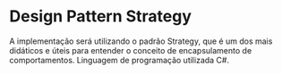 # Design Pattern Strategy
A implementação será utilizando o padrão Strategy, que é um dos mais didáticos e úteis para entender o conceito de encapsulamento de comportamentos. Linguagem de programação utilizada C#.
